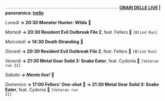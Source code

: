 <code>---------------------------------------------------</code>
<b><u>ORARI DELLE LIVE</u> | panoramica: <a href="https://trello.com/b/iKwdSGf3/sabaku">trello</a></b>

<i>Lunedì</i>
<b>→ 20:30 Monster Hunter: Wilds</b> 🐗

<i>Martedì</i>
<b>→ 20:30 Resident Evil Outbreak File 2</b>, feat. Fellers 🧟 <code>[Blind Run]</code>

<i>Mercoledì</i>
<b>→ 14:30 Death Stranding</b> 🐋

<i>Giovedì</i>
<b>→ 20:30 Resident Evil Outbreak File 2</b>, feat. Fellers 🧟 <code>[Blind Run]</code>

<i>Venerdì</i>
<b>→ 21:30 Metal Gear Solid 3: Snake Eater</b>, feat. Cydonia 🐍 <code>[Veteran run II]</code>

<i>Sabato</i>
<b><i>→ Niente live!</i></b> 🕺

<i>Domenica</i>
<b>→ 17:00 Fellers' One-shot</b> 👊
<b>→ 21:30 Metal Gear Solid 3: Snake Eater</b>, feat. Cydonia 🐍 <code>[Veteran run II]</code>
